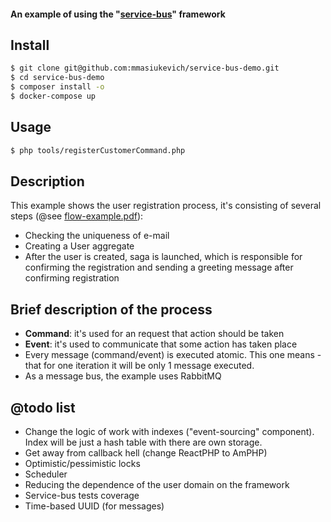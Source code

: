 #### An example of using the "[service-bus](https://github.com/mmasiukevich/service-bus)" framework

## Install

``` bash
$ git clone git@github.com:mmasiukevich/service-bus-demo.git
$ cd service-bus-demo
$ composer install -o
$ docker-compose up
```

## Usage
``` bash
$ php tools/registerCustomerCommand.php
```

## Description

This example shows the user registration process, it's consisting of several steps (@see [flow-example.pdf](https://github.com/mmasiukevich/service-bus-demo/blob/master/flow-example.pdf)):
* Checking the uniqueness of e-mail
* Creating a User aggregate
* After the user is created, saga is launched, which is responsible for confirming the registration and sending a greeting message after confirming registration

## Brief description of the process
* **Command**: it's used for an request that action should be taken
* **Event**: it's used to communicate that some action has taken place
* Every message (command/event) is executed atomic. This one means - that for one iteration it will be only 1 message executed.
* As a message bus, the example uses RabbitMQ

## @todo list
* Change the logic of work with indexes ("event-sourcing" component). Index will be just a hash table with there are own storage.
* Get away from callback hell (change ReactPHP to AmPHP)
* Optimistic/pessimistic locks
* Scheduler
* Reducing the dependence of the user domain on the framework
* Service-bus tests coverage
* Time-based UUID (for messages)
